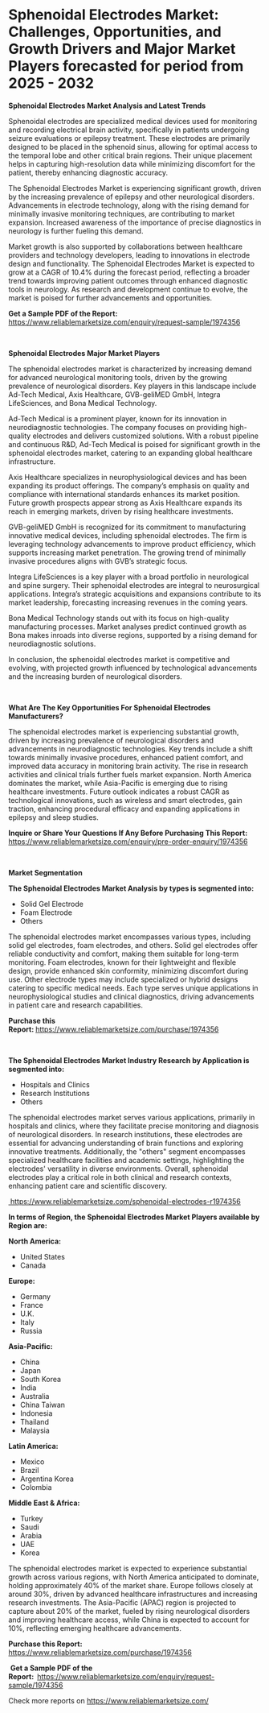 <p><h1>Sphenoidal Electrodes Market: Challenges, Opportunities, and Growth Drivers and Major Market Players forecasted for period from 2025 - 2032</h1></p><p><strong>Sphenoidal Electrodes Market Analysis and Latest Trends</strong></p>
<p><p>Sphenoidal electrodes are specialized medical devices used for monitoring and recording electrical brain activity, specifically in patients undergoing seizure evaluations or epilepsy treatment. These electrodes are primarily designed to be placed in the sphenoid sinus, allowing for optimal access to the temporal lobe and other critical brain regions. Their unique placement helps in capturing high-resolution data while minimizing discomfort for the patient, thereby enhancing diagnostic accuracy.</p><p>The Sphenoidal Electrodes Market is experiencing significant growth, driven by the increasing prevalence of epilepsy and other neurological disorders. Advancements in electrode technology, along with the rising demand for minimally invasive monitoring techniques, are contributing to market expansion. Increased awareness of the importance of precise diagnostics in neurology is further fueling this demand.</p><p>Market growth is also supported by collaborations between healthcare providers and technology developers, leading to innovations in electrode design and functionality. The Sphenoidal Electrodes Market is expected to grow at a CAGR of 10.4% during the forecast period, reflecting a broader trend towards improving patient outcomes through enhanced diagnostic tools in neurology. As research and development continue to evolve, the market is poised for further advancements and opportunities.</p></p>
<p><strong>Get a Sample PDF of the Report:&nbsp;</strong> <a href="https://www.reliablemarketsize.com/enquiry/request-sample/1974356?utm_campaign=2890&utm_medium=2&utm_source=Github&utm_content=ia&utm_term=04032025&utm_id=sphenoidal-electrodes">https://www.reliablemarketsize.com/enquiry/request-sample/1974356</a></p>
<p>&nbsp;</p>
<p><strong>Sphenoidal Electrodes Major Market Players</strong></p>
<p><p>The sphenoidal electrodes market is characterized by increasing demand for advanced neurological monitoring tools, driven by the growing prevalence of neurological disorders. Key players in this landscape include Ad-Tech Medical, Axis Healthcare, GVB-geliMED GmbH, Integra LifeSciences, and Bona Medical Technology.</p><p>Ad-Tech Medical is a prominent player, known for its innovation in neurodiagnostic technologies. The company focuses on providing high-quality electrodes and delivers customized solutions. With a robust pipeline and continuous R&D, Ad-Tech Medical is poised for significant growth in the sphenoidal electrodes market, catering to an expanding global healthcare infrastructure.</p><p>Axis Healthcare specializes in neurophysiological devices and has been expanding its product offerings. The company’s emphasis on quality and compliance with international standards enhances its market position. Future growth prospects appear strong as Axis Healthcare expands its reach in emerging markets, driven by rising healthcare investments.</p><p>GVB-geliMED GmbH is recognized for its commitment to manufacturing innovative medical devices, including sphenoidal electrodes. The firm is leveraging technology advancements to improve product efficiency, which supports increasing market penetration. The growing trend of minimally invasive procedures aligns with GVB’s strategic focus.</p><p>Integra LifeSciences is a key player with a broad portfolio in neurological and spine surgery. Their sphenoidal electrodes are integral to neurosurgical applications. Integra’s strategic acquisitions and expansions contribute to its market leadership, forecasting increasing revenues in the coming years.</p><p>Bona Medical Technology stands out with its focus on high-quality manufacturing processes. Market analyses predict continued growth as Bona makes inroads into diverse regions, supported by a rising demand for neurodiagnostic solutions.</p><p>In conclusion, the sphenoidal electrodes market is competitive and evolving, with projected growth influenced by technological advancements and the increasing burden of neurological disorders.</p></p>
<p>&nbsp;</p>
<p><strong>What Are The Key Opportunities For Sphenoidal Electrodes Manufacturers?</strong></p>
<p><p>The sphenoidal electrodes market is experiencing substantial growth, driven by increasing prevalence of neurological disorders and advancements in neurodiagnostic technologies. Key trends include a shift towards minimally invasive procedures, enhanced patient comfort, and improved data accuracy in monitoring brain activity. The rise in research activities and clinical trials further fuels market expansion. North America dominates the market, while Asia-Pacific is emerging due to rising healthcare investments. Future outlook indicates a robust CAGR as technological innovations, such as wireless and smart electrodes, gain traction, enhancing procedural efficacy and expanding applications in epilepsy and sleep studies.</p></p>
<p><strong>Inquire or Share Your Questions If Any Before Purchasing This Report:</strong> <a href="https://www.reliablemarketsize.com/enquiry/pre-order-enquiry/1974356?utm_campaign=2890&utm_medium=2&utm_source=Github&utm_content=ia&utm_term=04032025&utm_id=sphenoidal-electrodes">https://www.reliablemarketsize.com/enquiry/pre-order-enquiry/1974356</a></p>
<p>&nbsp;</p>
<p><strong>Market Segmentation</strong></p>
<p><strong>The Sphenoidal Electrodes Market Analysis by types is segmented into:</strong></p>
<p><ul><li>Solid Gel Electrode</li><li>Foam Electrode</li><li>Others</li></ul></p>
<p><p>The sphenoidal electrodes market encompasses various types, including solid gel electrodes, foam electrodes, and others. Solid gel electrodes offer reliable conductivity and comfort, making them suitable for long-term monitoring. Foam electrodes, known for their lightweight and flexible design, provide enhanced skin conformity, minimizing discomfort during use. Other electrode types may include specialized or hybrid designs catering to specific medical needs. Each type serves unique applications in neurophysiological studies and clinical diagnostics, driving advancements in patient care and research capabilities.</p></p>
<p><strong>Purchase this Report:&nbsp;</strong><a href="https://www.reliablemarketsize.com/purchase/1974356?utm_campaign=2890&utm_medium=2&utm_source=Github&utm_content=ia&utm_term=04032025&utm_id=sphenoidal-electrodes">https://www.reliablemarketsize.com/purchase/1974356</a></p>
<p>&nbsp;</p>
<p><strong>The Sphenoidal Electrodes Market Industry Research by Application is segmented into:</strong></p>
<p><ul><li>Hospitals and Clinics</li><li>Research Institutions</li><li>Others</li></ul></p>
<p><p>The sphenoidal electrodes market serves various applications, primarily in hospitals and clinics, where they facilitate precise monitoring and diagnosis of neurological disorders. In research institutions, these electrodes are essential for advancing understanding of brain functions and exploring innovative treatments. Additionally, the "others" segment encompasses specialized healthcare facilities and academic settings, highlighting the electrodes' versatility in diverse environments. Overall, sphenoidal electrodes play a critical role in both clinical and research contexts, enhancing patient care and scientific discovery.</p></p>
<p><a href="https://www.reliablemarketsize.com/sphenoidal-electrodes-r1974356?utm_campaign=2890&utm_medium=2&utm_source=Github&utm_content=ia&utm_term=04032025&utm_id=sphenoidal-electrodes">&nbsp;https://www.reliablemarketsize.com/sphenoidal-electrodes-r1974356</a></p>
<p><strong>In terms of Region, the Sphenoidal Electrodes Market Players available by Region are:</strong></p>
<p>
    <p> <strong> North America: </strong>
        <ul>
            <li>United States</li>
            <li>Canada</li>
        </ul>
        </p> 
    <p> <strong> Europe: </strong>
        <ul>
            <li>Germany</li>
            <li>France</li>
            <li>U.K.</li>
            <li>Italy</li>
            <li>Russia</li>
        </ul>
        </p> 
    <p> <strong> Asia-Pacific: </strong>
        <ul>
            <li>China</li>
            <li>Japan</li>
            <li>South Korea</li>
            <li>India</li>
            <li>Australia</li>
            <li>China Taiwan</li>
            <li>Indonesia</li>
            <li>Thailand</li>
            <li>Malaysia</li>
        </ul>
        </p> 
    <p> <strong> Latin America: </strong>
        <ul>
            <li>Mexico</li>
            <li>Brazil</li>
            <li>Argentina Korea</li>
            <li>Colombia</li>
        </ul>
        </p> 
    <p> <strong> Middle East & Africa: </strong>
        <ul>
            <li>Turkey</li>
            <li>Saudi</li>
            <li>Arabia</li>
            <li>UAE</li>
            <li>Korea</li>
        </ul>
    </p>
    </p>
<p><p>The sphenoidal electrodes market is expected to experience substantial growth across various regions, with North America anticipated to dominate, holding approximately 40% of the market share. Europe follows closely at around 30%, driven by advanced healthcare infrastructures and increasing research investments. The Asia-Pacific (APAC) region is projected to capture about 20% of the market, fueled by rising neurological disorders and improving healthcare access, while China is expected to account for 10%, reflecting emerging healthcare advancements.</p></p>
<p><strong>Purchase this Report: </strong><a href="https://www.reliablemarketsize.com/purchase/1974356?utm_campaign=2890&utm_medium=2&utm_source=Github&utm_content=ia&utm_term=04032025&utm_id=sphenoidal-electrodes">https://www.reliablemarketsize.com/purchase/1974356</a></p>
<p>&nbsp;<strong>Get a Sample PDF of the Report:&nbsp;&nbsp;</strong><a href="https://www.reliablemarketsize.com/enquiry/request-sample/1974356?utm_campaign=2890&utm_medium=2&utm_source=Github&utm_content=ia&utm_term=04032025&utm_id=sphenoidal-electrodes">https://www.reliablemarketsize.com/enquiry/request-sample/1974356</a></p>
<p><strong></strong></p>
<p>Check more reports on <a href="https://www.reliablemarketsize.com/?utm_campaign=2890&utm_medium=2&utm_source=Github&utm_content=ia&utm_term=04032025&utm_id=sphenoidal-electrodes">https://www.reliablemarketsize.com/</a></p>
